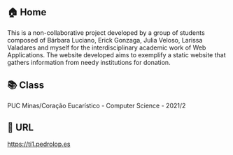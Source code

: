 ## 🏠 Home

This is a non-collaborative project developed by a group of students composed of Bárbara Luciano, Erick Gonzaga, Julia Veloso, Larissa Valadares and myself for the interdisciplinary academic work of Web Applications. The website developed aims to exemplify a static website that gathers information from needy institutions for donation.


## 📚 Class

PUC Minas/Coração Eucarístico - Computer Science - 2021/2

## 🔗 URL

https://ti1.pedrolop.es
